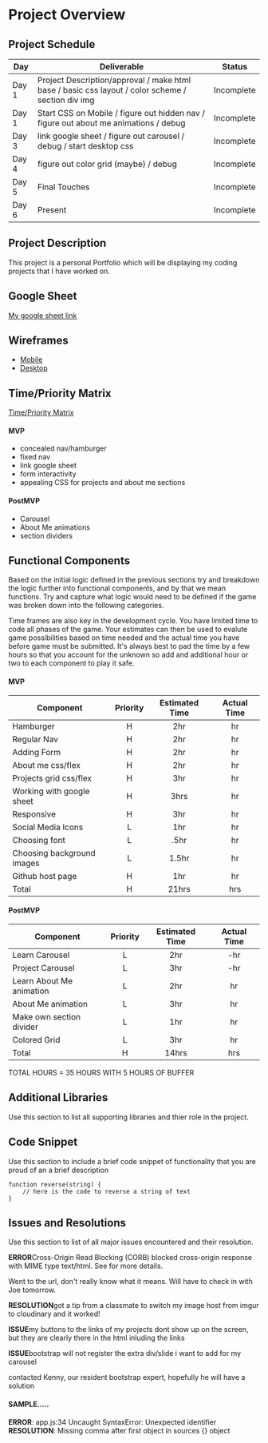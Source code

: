 # Project Overview

## Project Schedule


|  Day | Deliverable | Status
|---|---| ---|
|Day 1| Project Description/approval / make html base /  basic css layout / color scheme / section div img| Incomplete
|Day 1| Start CSS on Mobile / figure out hidden nav / figure out about me animations / debug | Incomplete
|Day 3| link google sheet / figure out carousel / debug / start desktop css| Incomplete
|Day 4| figure out color grid (maybe) / debug | Incomplete
|Day 5| Final Touches | Incomplete
|Day 6| Present | Incomplete


## Project Description

This project is a personal Portfolio which will be displaying my coding projects that I have worked on.

## Google Sheet

[My google sheet link](https://docs.google.com/spreadsheets/d/1NMkwZDoi2gYti0rTHXRwh-TLFi3_k3FzFTCb4H-UdOA/edit#gid=0) 

## Wireframes

- [Mobile](https://imgur.com/XicwoNn)
- [Desktop](https://imgur.com/rtS2C7z)




## Time/Priority Matrix 

[Time/Priority Matrix](https://imgur.com/Aqdd6yA)

#### MVP

- concealed nav/hamburger
- fixed nav
- link google sheet
- form interactivity
- appealing CSS for projects and about me sections

#### PostMVP 

- Carousel
- About Me animations
- section dividers

## Functional Components

Based on the initial logic defined in the previous sections try and breakdown the logic further into functional components, and by that we mean functions.  Try and capture what logic would need to be defined if the game was broken down into the following categories.

Time frames are also key in the development cycle.  You have limited time to code all phases of the game.  Your estimates can then be used to evalute game possibilities based on time needed and the actual time you have before game must be submitted. It's always best to pad the time by a few hours so that you account for the unknown so add and additional hour or two to each component to play it safe.

#### MVP
| Component | Priority | Estimated Time | Actual Time |
| --- | :---: |  :---: | :---: | 
| Hamburger | H | 2hr | hr |
| Regular Nav | H | 2hr | hr |  
| Adding Form | H | 2hr|  hr | 
| About me css/flex | H | 2hr | hr|
| Projects grid css/flex | H | 3hr | hr |
| Working with google sheet | H | 3hrs|  hr | 
| Responsive | H | 3hr | hr | hr |
| Social Media Icons | L | 1hr |  hr |
| Choosing font | L | .5hr | hr |
| Choosing background images | L | 1.5hr | hr |
| Github host page | H | 1hr | hr |
| Total | H | 21hrs| hrs |

#### PostMVP
| Component | Priority | Estimated Time | Actual Time |
| --- | :---: |  :---: | :---: | 
| Learn Carousel | L | 2hr | -hr | hr |
| Project Carousel | L | 3hr | -hr | hr |
| Learn About Me animation | L | 2hr | hr |
| About Me animation | L | 3hr | hr |
| Make own section divider | L | 1hr | hr |
| Colored Grid | L | 3hr | hr |
| Total | H | 14hrs| hrs |


TOTAL HOURS = 35 HOURS       WITH 5 HOURS OF BUFFER

## Additional Libraries
 Use this section to list all supporting libraries and thier role in the project. 

## Code Snippet

Use this section to include a brief code snippet of functionality that you are proud of an a brief description  

```
function reverse(string) {
	// here is the code to reverse a string of text
}
```

## Issues and Resolutions
 Use this section to list of all major issues encountered and their resolution.

 **ERROR**Cross-Origin Read Blocking (CORB) blocked cross-origin response <URL> with MIME type text/html. See <URL> for more details.

 Went to the url, don't really know what it means. Will have to check in with Joe tomorrow.

 **RESOLUTION**got a tip from a classmate to switch my image host from imgur to cloudinary and it worked!

 **ISSUE**my buttons to the links of my projects dont show up on the screen, but they are clearly there in the html inluding the links

 **ISSUE**bootstrap will not register the extra div/slide i want to add for my carousel

 contacted Kenny, our resident bootstrap expert, hopefully he will have a solution

#### SAMPLE.....
**ERROR**: app.js:34 Uncaught SyntaxError: Unexpected identifier                                
**RESOLUTION**: Missing comma after first object in sources {} object
